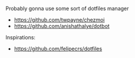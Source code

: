 Probably gonna use some sort of dotfiles manager

- https://github.com/twpayne/chezmoi
- https://github.com/anishathalye/dotbot

Inspirations:

- https://github.com/felipecrs/dotfiles
